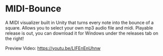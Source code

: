 # MIDI-Bounce
A MIDI visualizer built in Unity that turns every note into the bounce of a square. Allows you to select your own mp3 audio file and midi. Playable release is out, you can download it for Windows under the releases tab on the right!

Preview Video: https://youtu.be/LIFEnEnUhnw

